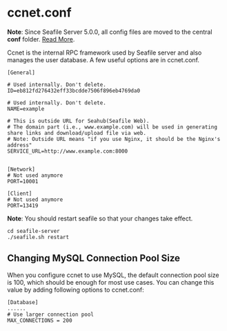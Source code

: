 # ccnet.conf

**Note**: Since Seafile Server 5.0.0, all config files are moved to the central **conf** folder. [Read More](../deploy/new_directory_layout_5_0_0.md).

Ccnet is the internal RPC framework used by Seafile server and also manages the user database. A few useful options are in ccnet.conf.

```
[General]

# Used internally. Don't delete.
ID=eb812fd276432eff33bcdde7506f896eb4769da0

# Used internally. Don't delete.
NAME=example

# This is outside URL for Seahub(Seafile Web). 
# The domain part (i.e., www.example.com) will be used in generating share links and download/upload file via web.
# Note: Outside URL means "if you use Nginx, it should be the Nginx's address"
SERVICE_URL=http://www.example.com:8000


[Network]
# Not used anymore
PORT=10001

[Client]
# Not used anymore
PORT=13419

```

**Note**: You should restart seafile so that your changes take effect.

```
cd seafile-server
./seafile.sh restart
```

## Changing MySQL Connection Pool Size

When you configure ccnet to use MySQL, the default connection pool size is 100, which should be enough for most use cases. You can change this value by adding following options to ccnet.conf:

```
[Database]
......
# Use larger connection pool
MAX_CONNECTIONS = 200
```
